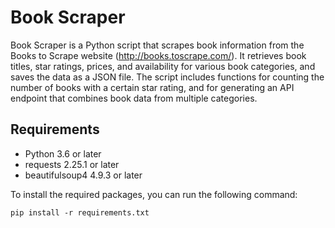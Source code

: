 # Book Scraper

Book Scraper is a Python script that scrapes book information from the Books to Scrape website (http://books.toscrape.com/). It retrieves book titles, star ratings, prices, and availability for various book categories, and saves the data as a JSON file. The script includes functions for counting the number of books with a certain star rating, and for generating an API endpoint that combines book data from multiple categories.


## Requirements
- Python 3.6 or later
- requests 2.25.1 or later
- beautifulsoup4 4.9.3 or later


To install the required packages, you can run the following command:
```
pip install -r requirements.txt
```

